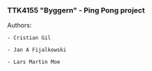 ### TTK4155 "Byggern" - Ping Pong project

Authors: 
    
  	- Cristian Gil
    
   	- Jan A Fijalkowski
    
   	- Lars Martin Moe
